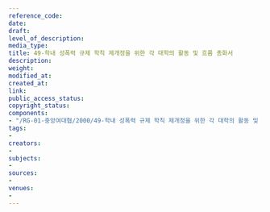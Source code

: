 ```yaml
---
reference_code: 
date: 
draft: 
level_of_description: 
media_type: 
title: 49-학내 성폭력 규제 학칙 제개정을 위한 각 대학의 활동 및 흐름 총화서
description: 
weight: 
modified_at: 
created_at: 
link: 
public_access_status: 
copyright_status: 
components:
- "/RG-01-중앙여대협/2000/49-학내 성폭력 규제 학칙 제개정을 위한 각 대학의 활동 및 흐름 총화서.pdf"
tags:
- 
creators:
- 
subjects:
- 
sources:
- 
venues:
- 
---
```

